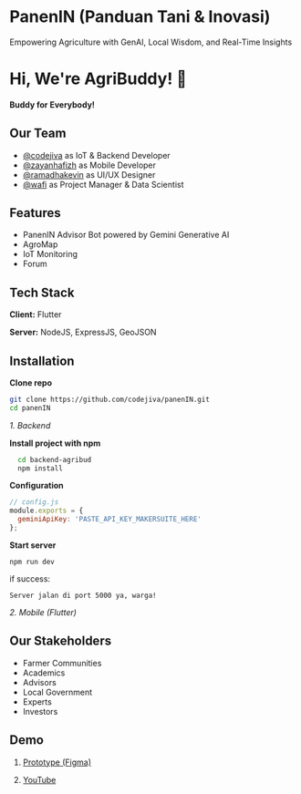 
# PanenIN (Panduan Tani & Inovasi)

Empowering Agriculture with GenAI, Local Wisdom, and Real-Time Insights



# Hi, We're AgriBuddy! 👋
#### Buddy for Everybody!


## Our Team

- [@codejiva](https://github.com/codejiva) as IoT & Backend Developer
- [@zayanhafizh](https://github.com/zayanhafizh) as Mobile Developer
- [@ramadhakevin](https://github.com/ramadhakevin) as UI/UX Designer
- [@wafi](https://github.com/codejiva) as Project Manager & Data Scientist




## Features

- PanenIN Advisor Bot powered by Gemini Generative AI
- AgroMap
- IoT Monitoring
- Forum


## Tech Stack

**Client:** Flutter

**Server:** NodeJS, ExpressJS, GeoJSON


## Installation

**Clone repo**

```bash
git clone https://github.com/codejiva/panenIN.git
cd panenIN
```
*1. Backend*

**Install project with npm**

```bash
  cd backend-agribud
  npm install
```

**Configuration**
```javascript
// config.js
module.exports = {
  geminiApiKey: 'PASTE_API_KEY_MAKERSUITE_HERE'
};
```

**Start server**
```
npm run dev
```
if success:
```
Server jalan di port 5000 ya, warga!
```

*2. Mobile (Flutter)*

## Our Stakeholders

- Farmer Communities
- Academics
- Advisors
- Local Government
- Experts
- Investors


## Demo

1. [Prototype (Figma)](https://www.figma.com/design/ir6gsvOYALi54kceyhFaln/APAC?node-id=0-1&t=VdTtZ82sClfdr0sV-1)

2. [YouTube](https://www.youtube.com/watch?v=LsnnMpTKxtQ)


